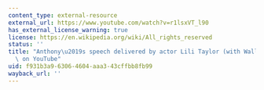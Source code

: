 ```yaml
---
content_type: external-resource
external_url: https://www.youtube.com/watch?v=r1lsxVT_l90
has_external_license_warning: true
license: https://en.wikipedia.org/wiki/All_rights_reserved
status: ''
title: "Anthony\u2019s speech delivered by actor Lili Taylor (with Wallace Shawn)\
  \ on YouTube"
uid: f931b3a9-6306-4604-aaa3-43cffbb8fb99
wayback_url: ''
---
```

